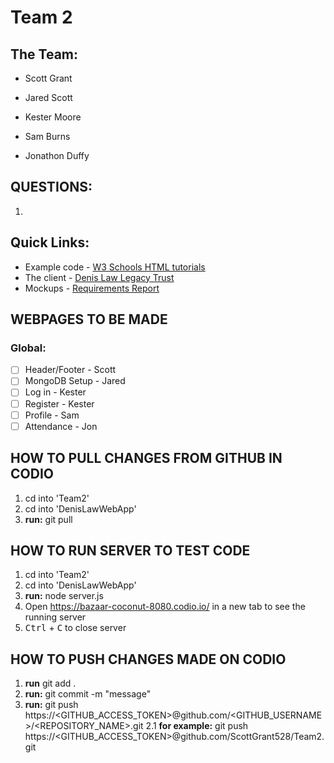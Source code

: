 # Team 2

## The Team:
* Scott Grant

* Jared Scott

* Kester Moore

* Sam Burns

* Jonathon Duffy

## QUESTIONS:
1. 

## Quick Links: 
* Example code - [W3 Schools HTML tutorials](https://www.w3schools.com/html/)
* The client - [Denis Law Legacy Trust](https://www.denislawlegacytrust.org/)
* Mockups - [Requirements Report](https://docs.google.com/document/d/1N3Q9gU3oSs_PNoPBmU8NOy4DVx0aPX5LHv_FyO-Ak80/edit?usp=sharing)

## WEBPAGES TO BE MADE

### Global:
- [ ] Header/Footer - Scott
- [ ] MongoDB Setup - Jared
- [ ] Log in - Kester
- [ ] Register - Kester
- [ ] Profile - Sam 
- [ ] Attendance - Jon

## HOW TO PULL CHANGES FROM GITHUB IN CODIO
1. cd into 'Team2'
2. cd into 'DenisLawWebApp'
3. **run:** git pull 

## HOW TO RUN SERVER TO TEST CODE
1. cd into 'Team2'
2. cd into 'DenisLawWebApp'
3. **run:** node server.js
4. Open https://bazaar-coconut-8080.codio.io/ in a new tab to see the running server
5. <kbd>Ctrl</kbd> + <kbd>C</kbd> to close server

## HOW TO PUSH CHANGES MADE ON CODIO
1. **run** git add .
2. **run:** git commit -m "message"
3. **run:** git push https://<GITHUB_ACCESS_TOKEN>@github.com/<GITHUB_USERNAME>/<REPOSITORY_NAME>.git
    2.1 **for example:** git push https://<GITHUB_ACCESS_TOKEN>@github.com/ScottGrant528/Team2.git
